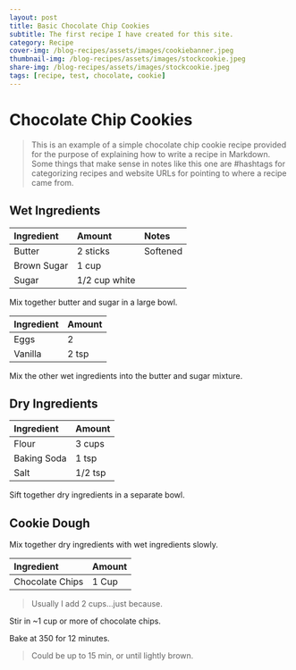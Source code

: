 ```yaml
---
layout: post
title: Basic Chocolate Chip Cookies
subtitle: The first recipe I have created for this site.
category: Recipe
cover-img: /blog-recipes/assets/images/cookiebanner.jpeg
thumbnail-img: /blog-recipes/assets/images/stockcookie.jpeg
share-img: /blog-recipes/assets/images/stockcookie.jpeg
tags: [recipe, test, chocolate, cookie]
---
```


# Chocolate Chip Cookies

> This is an example of a simple chocolate chip cookie recipe provided for the purpose of explaining how to write a recipe in Markdown. Some things that make sense in notes like this one are #hashtags for categorizing recipes and website URLs for pointing to where a recipe came from.

## Wet Ingredients

| Ingredient | Amount| Notes |
| :------ |:--- | :---|
| Butter | 2 sticks | Softened |
| Brown Sugar | 1 cup | |
| Sugar | 1/2 cup white | |

Mix together butter and sugar in a large bowl.

| Ingredient | Amount|
| :------ |:--- |
| Eggs | 2 | 
| Vanilla | 2 tsp | 

Mix the other wet ingredients into the butter and sugar mixture.

## Dry Ingredients

| Ingredient | Amount|
| :------ |:--- | 
| Flour | 3 cups | 
| Baking Soda | 1 tsp | 
| Salt | 1/2 tsp | 

Sift together dry ingredients in a separate bowl.

## Cookie Dough

Mix together dry ingredients with wet ingredients slowly.

| Ingredient | Amount|
| :------ |:--- | 
| Chocolate Chips | 1 Cup | 

> Usually I add 2 cups...just because.

Stir in ~1 cup or more of chocolate chips.

Bake at 350 for 12 minutes.

> Could be up to 15 min, or until lightly brown.
